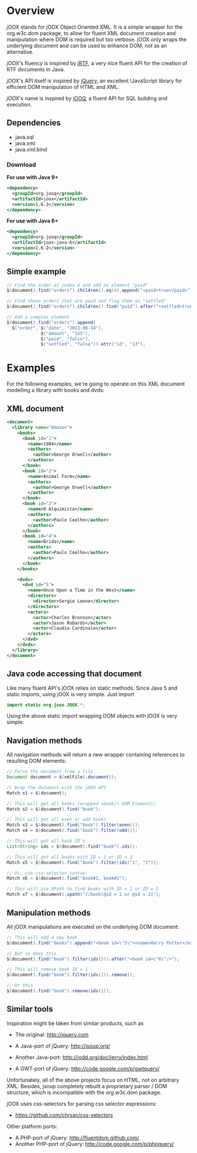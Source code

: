 # Overview

*jOOX* stands for jOOX Object Oriented XML. It is a simple wrapper for the org.w3c.dom package, to allow for fluent XML document creation and manipulation where DOM is required but too verbose. jOOX only wraps the underlying document and can be used to enhance DOM, not as an alternative.

*jOOX*'s fluency is inspired by [jRTF](https://github.com/ullenboom/jrtf), a very nice fluent API for the creation of RTF documents in Java.

*jOOX*'s API itself is inspired by [jQuery](http://jquery.com/), an excellent !JavaScript library for efficient DOM manipulation of HTML and XML.

*jOOX*'s name is inspired by [jOOQ](http://www.jooq.org), a fluent API for SQL building and execution.

## Dependencies

- java.sql
- java.xml
- java.xml.bind

### Download

**For use with Java 9+**

```xml
<dependency>
  <groupId>org.jooq</groupId>
  <artifactId>joox</artifactId>
  <version>1.6.2</version>
</dependency>
```

**For use with Java 6+**

```xml
<dependency>
  <groupId>org.jooq</groupId>
  <artifactId>joox-java-6</artifactId>
  <version>1.6.2</version>
</dependency>
```

## Simple example

```java
// Find the order at index 4 and add an element "paid"
$(document).find("orders").children().eq(4).append("<paid>true</paid>");

// Find those orders that are paid and flag them as "settled"
$(document).find("orders").children().find("paid").after("<settled>true</settled>");

// Add a complex element
$(document).find("orders").append(
  $("order", $("date", "2011-08-14"),
             $("amount", "155"),
             $("paid", "false"),
             $("settled", "false")).attr("id", "13");
```

# Examples

For the following examples, we're going to operate on this XML document modelling a library with books and dvds:

## XML document

```xml
<document>
  <library name="Amazon">
    <books>
      <book id="1">
        <name>1984</name>
        <authors>
          <author>George Orwell</author>
        </authors>
      </book>
      <book id="2">
        <name>Animal Farm</name>
        <authors>
          <author>George Orwell</author>
        </authors>
      </book>
      <book id="3">
        <name>O Alquimista</name>
        <authors>
          <author>Paulo Coelho</author>
        </authors>
      </book>
      <book id="4">
        <name>Brida</name>
        <authors>
          <author>Paulo Coelho</author>
        </authors>
      </book>
    </books>

    <dvds>
      <dvd id="5">
        <name>Once Upon a Time in the West</name>
        <directors>
          <director>Sergio Leone</director>
        </directors>
        <actors>
          <actor>Charles Bronson</actor>
          <actor>Jason Robards</actor>
          <actor>Claudia Cardinale</actor>
        </actors>
      </dvd>
    </dvds>
  </library>
</document>
```

## Java code accessing that document

Like many fluent API's jOOX relies on static methods. Since Java 5 and static imports, using jOOX is very simple. Just import

```java
import static org.joox.JOOX.*;
```

Using the above static import wrapping DOM objects with jOOX is very simple:

## Navigation methods

All navigation methods will return a new wrapper containing references to resulting DOM elements:

```java
// Parse the document from a file
Document document = $(xmlFile).document();

// Wrap the document with the jOOX API
Match x1 = $(document);

// This will get all books (wrapped <book/> DOM Elements)
Match x2 = $(document).find("book");

// This will get all even or odd books
Match x3 = $(document).find("book").filter(even());
Match x4 = $(document).find("book").filter(odd());

// This will get all book ID's
List<String> ids = $(document).find("book").ids();

// This will get all books with ID = 1 or ID = 2
Match x5 = $(document).find("book").filter(ids("1", "2"));

// Or, use css-selector syntax:
Match x6 = $(document).find("book#1, book#2");

// This will use XPath to find books with ID = 1 or ID = 2
Match x7 = $(document).xpath("//book[@id = 1 or @id = 2]");
```

## Manipulation methods

All jOOX manipulations are executed on the underlying DOM document:

```java
// This will add a new book
$(document).find("books").append("<book id=\"5\"><name>Harry Potter</name></book>");

// But so does this
$(document).find("book").filter(ids(5)).after("<book id=\"6\"/>");

// This will remove book ID = 1
$(document).find("book").filter(ids(1)).remove();

// Or this
$(document).find("book").remove(ids(1));
```

## Similar tools

Inspiration might be taken from similar products, such as

 * The original: http://jquery.com

 * A Java-port of jQuery: http://jsoup.org/
 * Another Java-port: http://jodd.org/doc/jerry/index.html
 * A GWT-port of jQuery: http://code.google.com/p/gwtquery/

Unfortunately, all of the above projects focus on HTML, not on arbitrary XML. Besides, jsoup completely rebuilt a proprietary parser / DOM structure, which is incompatible with the org.w3c.dom package. 

jOOX uses css-selectors for parsing css selector expressions:

 * https://github.com/chrsan/css-selectors

Other platform ports:

 * A PHP-port of jQuery: http://fluentdom.github.com/
 * Another PHP-port of jQuery: http://code.google.com/p/phpquery/
